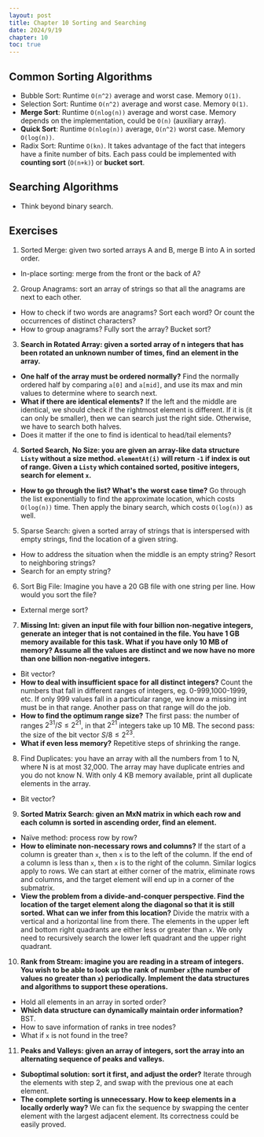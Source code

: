 ```yaml
---
layout: post
title: Chapter 10 Sorting and Searching
date: 2024/9/19
chapter: 10
toc: true
---
```


## Common Sorting Algorithms

- Bubble Sort: Runtime `O(n^2)` average and worst case. Memory `O(1)`.
- Selection Sort: Runtime `O(n^2)` average and worst case. Memory `O(1)`.
- **Merge Sort**: Runtime `O(nlog(n))` average and worst case. Memory depends on the implementation, could be `O(n)` (auxiliary array).
- **Quick Sort**: Runtime `O(nlog(n))` average, `O(n^2)` worst case. Memory `O(log(n))`.
- Radix Sort: Runtime `O(kn)`. It takes advantage of the fact that integers have a finite number of bits. Each pass could be implemented with **counting sort** (`O(n+k)`) or **bucket sort**.

## Searching Algorithms

- Think beyond binary search.

## Exercises

1.  Sorted Merge: given two sorted arrays A and B, merge B into A in sorted order.

- In-place sorting: merge from the front or the back of A?

2.  Group Anagrams: sort an array of strings so that all the anagrams are next to each other.

- How to check if two words are anagrams? Sort each word? Or count the occurrences of distinct characters?
- How to group anagrams? Fully sort the array? Bucket sort?

3.  **Search in Rotated Array: given a sorted array of n integers that has been rotated an unknown number of times, find an element in the array.**

- **One half of the array must be ordered normally?** Find the normally ordered half by comparing `a[0]` and  `a[mid]`, and use its max and min values to determine where to search next.
- **What if there are identical elements?** If the left and the middle are identical, we should check if the rightmost element is different. If it is (it can only be smaller), then we can search just the right side. Otherwise, we have to search both halves.
- Does it matter if the one to find is identical to head/tail elements?

4.  **Sorted Search, No Size: you are given an array-like data structure `Listy` without a size method. `elementAt(i)` will return `-1` if index is out of range. Given a `Listy` which contained sorted, positive integers, search for element `x`.**

- **How to go through the list? What's the worst case time?** Go through the list exponentially to find the approximate location, which costs `O(log(n))` time. Then apply the binary search, which costs `O(log(n))` as well.

5.  Sparse Search: given a sorted array of strings that is interspersed with empty strings, find the location of a given string.

- How to address the situation when the middle is an empty string? Resort to neighboring strings?
- Search for an empty string?

6.  Sort Big File: Imagine you have a 20 GB file with one string per line. How would you sort the file?

- External merge sort?

7.  **Missing Int: given an input file with four billion non-negative integers, generate an integer that is not contained in the file. You have 1 GB memory available for this task. What if you have only 10 MB of memory? Assume all the values are distinct and we now have no more than one billion non-negative integers.**

- Bit vector?
- **How to deal with insufficient space for all distinct integers?** Count the numbers that fall in different ranges of integers, eg. 0-999,1000-1999, etc. If only 999 values fall in a particular range, we know a missing int must be in that range. Another pass on that range will do the job.
- **How to find the optimum range size?** The first pass: the number of ranges $2^{31}/S \le 2^{21}$, in that $2^{21}$ integers take up 10 MB. The second pass: the size of the bit vector $S/8 \le 2^{23}$.
- **What if even less memory?** Repetitive steps of shrinking the range.

8.  Find Duplicates: you have an array with all the numbers from 1 to N, where N is at most 32,000. The array may have duplicate entries and you do not know N. With only 4 KB memory available, print all duplicate elements in the array.

- Bit vector?

9.  **Sorted Matrix Search: given an MxN matrix in which each row and each column is sorted in ascending order, find an element.**

 - Naïve method: process row by row?
 - **How to eliminate non-necessary rows and columns?** If the start of a column is greater than `x`, then `x` is to the left of the column. If the end of a column is less than `x`, then `x` is to the right of the column. Similar logics apply to rows. We can start at either corner of the matrix, eliminate rows and columns, and the target element will end up in a corner of the submatrix.
 - **View the problem from a divide-and-conquer perspective. Find the location of the target element along the diagonal so that it is still sorted. What can we infer from this location?** Divide the matrix with a vertical and a horizontal line from there. The elements in the upper left and bottom right quadrants are either less or greater than `x`. We only need to recursively search the lower left quadrant and the upper right quadrant.

10. **Rank from Stream: imagine you are reading in a stream of integers. You wish to be able to look up the rank of number `x`(the number of values no greater than `x`) periodically. Implement the data structures and algorithms to support these operations.**

- Hold all elements in an array in sorted order?
- **Which data structure can dynamically maintain order information?** BST.
- How to save information of ranks in tree nodes?
- What if `x` is not found in the tree?

11. **Peaks and Valleys: given an array of integers, sort the array into an alternating sequence of peaks and valleys.**

- **Suboptimal solution: sort it first, and adjust the order?** Iterate through the elements with step 2, and swap with the previous one at each element.
- **The complete sorting is unnecessary. How to keep elements in a locally orderly way?** We can fix the sequence by swapping the center element with the largest adjacent element. Its correctness could be easily proved.

